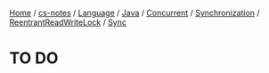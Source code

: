 [Home](https://mengxianbin.github.io) /
[cs-notes](https://mengxianbin.github.io/cs-notes/content) /
[Language](https://mengxianbin.github.io/cs-notes/content/Language) /
[Java](https://mengxianbin.github.io/cs-notes/content/Language/Java) /
[Concurrent](https://mengxianbin.github.io/cs-notes/content/Language/Java/Concurrent) /
[Synchronization](https://mengxianbin.github.io/cs-notes/content/Language/Java/Concurrent/Synchronization) /
[ReentrantReadWriteLock](https://mengxianbin.github.io/cs-notes/content/Language/Java/Concurrent/Synchronization/ReentrantReadWriteLock) /
[Sync](https://mengxianbin.github.io/cs-notes/content/Language/Java/Concurrent/Synchronization/ReentrantReadWriteLock/Sync)

# TO DO
